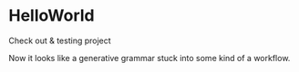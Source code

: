 HelloWorld
==========

Check out &amp; testing project

Now it looks like a generative grammar stuck into some kind of a workflow.
